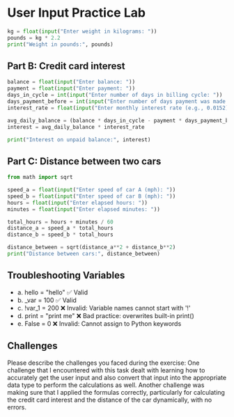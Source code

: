 # User Input Practice Lab
```python
kg = float(input("Enter weight in kilograms: "))
pounds = kg * 2.2
print("Weight in pounds:", pounds)
```
## Part B: Credit card interest
```python
balance = float(input("Enter balance: "))
payment = float(input("Enter payment: "))
days_in_cycle = int(input("Enter number of days in billing cycle: "))
days_payment_before = int(input("Enter number of days payment was made before billing cycle: "))
interest_rate = float(input("Enter monthly interest rate (e.g., 0.0152): "))

avg_daily_balance = (balance * days_in_cycle - payment * days_payment_before) / days_in_cycle
interest = avg_daily_balance * interest_rate

print("Interest on unpaid balance:", interest)
```
## Part C: Distance between two cars
```python
from math import sqrt

speed_a = float(input("Enter speed of car A (mph): "))
speed_b = float(input("Enter speed of car B (mph): "))
hours = float(input("Enter elapsed hours: "))
minutes = float(input("Enter elapsed minutes: "))

total_hours = hours + minutes / 60
distance_a = speed_a * total_hours
distance_b = speed_b * total_hours

distance_between = sqrt(distance_a**2 + distance_b**2)
print("Distance between cars:", distance_between)
```
## Troubleshooting Variables
- a. hello = "hello" ✅ Valid  
- b. _var = 100 ✅ Valid  
- c. !var_1 = 200 ❌ Invalid: Variable names cannot start with '!'  
- d. print = "print me" ❌ Bad practice: overwrites built-in print()  
- e. False = 0 ❌ Invalid: Cannot assign to Python keywords
## Challenges
Please describe the challenges you faced during the exercise:
One challenge that I encountered with this task dealt with learning how to accurately get the user input and also convert that input into the appropriate data type to perform the calculations as well. Another challenge was making sure that I applied the formulas correctly, particularly for calculating the credit card interest and the distance of the car dynamically, with no errors.
